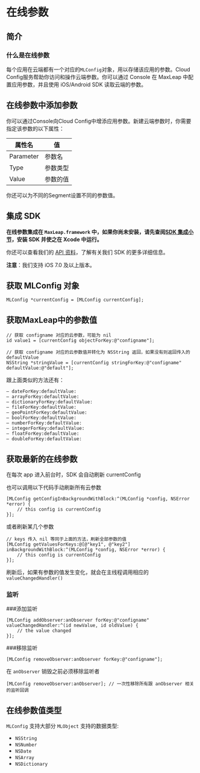 # 在线参数

## 简介
### 什么是在线参数
每个应用在云端都有一个对应的`MLConfig`对象，用以存储该应用的参数。Cloud Config服务帮助你访问和操作云端参数。你可以通过 Console 在 MaxLeap 中配置应用参数，并且使用 iOS/Android SDK 读取云端的参数。

## 在线参数中添加参数
你可以通过Console向Cloud Config中增添应用参数。新建云端参数时，你需要指定该参数的以下属性：

属性名|值
-------|-------
Parameter|参数名
Type|参数类型
Value|参数的值

你还可以为不同的Segment设置不同的参数值。

## 集成 SDK

**在线参数集成在 `MaxLeap.framework` 中，如果你尚未安装，请先查阅[SDK 集成小节](ML_DOCS_GUIDE_LINK_PLACEHOLDER_IOS#SDK_Install)，安装 SDK 并使之在 Xcode 中运行。**

你还可以查看我们的 [API 资料](ML_DOCS_LINK_PLACEHOLDER_API_REF_IOS)，了解有关我们 SDK 的更多详细信息。

**注意**：我们支持 iOS 7.0 及以上版本。

## 获取 MLConfig 对象

```objc
MLConfig *currentConfig = [MLConfig currentConfig];
```

## 获取MaxLeap中的参数值

```objc
// 获取 configname 对应的云参数，可能为 nil
id value1 = [currentConfig objectForKey:@"configname"];
     
// 获取 configname 对应的云参数值并转化为 NSString 返回，如果没有则返回传入的 defaultValue
NSString *stringValue = [currentConfig stringForKey:@"configname" defaultValue:@"default"];
```

 跟上面类似的方法还有：
 
`– dateForKey:defaultValue:`<br>
`– arrayForKey:defaultValue:`<br>
`– dictionaryForKey:defaultValue:`<br>
`– fileForKey:defaultValue:`<br>
`– geoPointForKey:defaultValue:`<br>
`– boolForKey:defaultValue:`<br>
`– numberForKey:defaultValue:`<br>
`– integerForKey:defaultValue:`<br>
`– floatForKey:defaultValue:`<br>
`– doubleForKey:defaultValue:`


## 获取最新的在线参数

在每次 app 进入前台时，SDK 会自动刷新 currentConfig

也可以调用以下代码手动刷新所有云参数

```objc
[MLConfig getConfigInBackgroundWithBlock:^(MLConfig *config, NSError *error) {
    // this config is currentConfig
}];
```

或者刷新某几个参数

```objc
// keys 传入 nil 等同于上面的方法，刷新全部参数的值
[MLConfig getValuesForKeys:@[@"key1", @"key2"] inBackgroundWithBlock:^(MLConfig *config, NSError *error) {
    // this config is currentConfig
}];
```

刷新后，如果有参数的值发生变化，就会在主线程调用相应的 `valueChangedHandler()`

### 监听

###添加监听

```objc
[MLConfig addObserver:anObserver forKey:@"configname" valueChangedHandler:^(id newValue, id oldValue) {
	// the value changed
}];
```

###移除监听

```objc
[MLConfig removeObserver:anObserver forKey:@"configname"];
```

在 `anObserver` 销毁之前必须移除监听者

```objc
[MLConfig removeObserver:anObserver]; // 一次性移除所有跟 anObserver 相关的监听回调
```

## 在线参数值类型

`MLConfig` 支持大部分 `MLObject` 支持的数据类型:

- `NSString`
- `NSNumber`
- `NSDate`
- `NSArray`
- `NSDictionary`